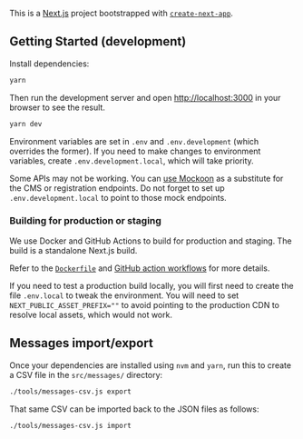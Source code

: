 This is a [Next.js](https://nextjs.org/) project bootstrapped with
[`create-next-app`](https://github.com/vercel/next.js/tree/canary/packages/create-next-app).

## Getting Started (development)

Install dependencies:

```bash
yarn
```

Then run the development server and open
[http://localhost:3000](http://localhost:3000) in your browser to see the
result.

```bash
yarn dev
```

Environment variables are set in `.env` and `.env.development` (which overrides
the former). If you need to make changes to environment variables, create
`.env.development.local`, which will take priority.

Some APIs may not be working. You can
[use Mockoon](tools/mockoon-fake-api/README.md) as a substitute for the CMS or
registration endpoints. Do not forget to set up `.env.development.local` to
point to those mock endpoints.

### Building for production or staging

We use Docker and GitHub Actions to build for production and staging. The build
is a standalone Next.js build.

Refer to the [`Dockerfile`](Dockerfile) and
[GitHub action workflows](.github/workflows/) for more details.

If you need to test a production build locally, you will first need to create
the file `.env.local` to tweak the environment. You will need to set
`NEXT_PUBLIC_ASSET_PREFIX=""` to avoid pointing to the production CDN to resolve
local assets, which would not work.

## Messages import/export

Once your dependencies are installed using `nvm` and `yarn`, run this to create
a CSV file in the `src/messages/` directory:

```sh
./tools/messages-csv.js export
```

That same CSV can be imported back to the JSON files as follows:

```sh
./tools/messages-csv.js import
```

